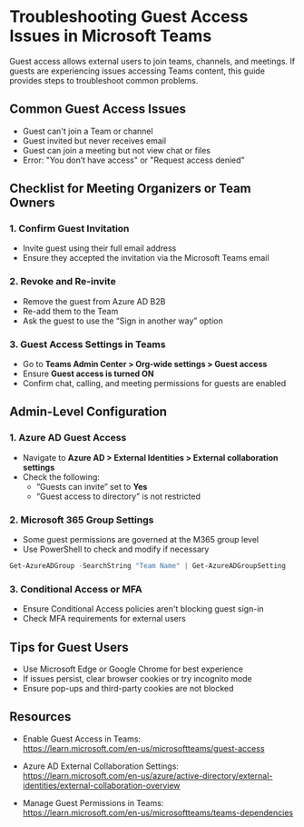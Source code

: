 # Troubleshooting Guest Access Issues in Microsoft Teams

Guest access allows external users to join teams, channels, and meetings. If guests are experiencing issues accessing Teams content, this guide provides steps to troubleshoot common problems.

## Common Guest Access Issues

- Guest can't join a Team or channel
- Guest invited but never receives email
- Guest can join a meeting but not view chat or files
- Error: "You don’t have access" or "Request access denied"

## Checklist for Meeting Organizers or Team Owners

### 1. Confirm Guest Invitation

- Invite guest using their full email address
- Ensure they accepted the invitation via the Microsoft Teams email

### 2. Revoke and Re-invite

- Remove the guest from Azure AD B2B
- Re-add them to the Team
- Ask the guest to use the “Sign in another way” option

### 3. Guest Access Settings in Teams

- Go to **Teams Admin Center > Org-wide settings > Guest access**
- Ensure **Guest access is turned ON**
- Confirm chat, calling, and meeting permissions for guests are enabled

## Admin-Level Configuration

### 1. Azure AD Guest Access

- Navigate to **Azure AD > External Identities > External collaboration settings**
- Check the following:
  - “Guests can invite” set to **Yes**
  - “Guest access to directory” is not restricted

### 2. Microsoft 365 Group Settings

- Some guest permissions are governed at the M365 group level
- Use PowerShell to check and modify if necessary

```powershell
Get-AzureADGroup -SearchString "Team Name" | Get-AzureADGroupSetting
```

### 3. Conditional Access or MFA

- Ensure Conditional Access policies aren't blocking guest sign-in
- Check MFA requirements for external users

## Tips for Guest Users

- Use Microsoft Edge or Google Chrome for best experience
- If issues persist, clear browser cookies or try incognito mode
- Ensure pop-ups and third-party cookies are not blocked

## Resources

- Enable Guest Access in Teams:  
  https://learn.microsoft.com/en-us/microsoftteams/guest-access

- Azure AD External Collaboration Settings:  
  https://learn.microsoft.com/en-us/azure/active-directory/external-identities/external-collaboration-overview

- Manage Guest Permissions in Teams:  
  https://learn.microsoft.com/en-us/microsoftteams/teams-dependencies
